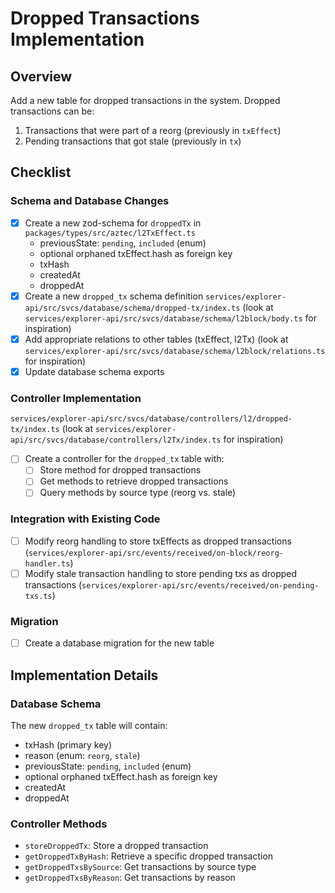 # Dropped Transactions Implementation

## Overview

Add a new table for dropped transactions in the system. Dropped transactions can be:

1. Transactions that were part of a reorg (previously in `txEffect`)
2. Pending transactions that got stale (previously in `tx`)

## Checklist

### Schema and Database Changes

- [x] Create a new zod-schema for `droppedTx` in `packages/types/src/aztec/l2TxEffect.ts`
  - previousState: `pending`, `included` (enum)
  - optional orphaned txEffect.hash as foreign key
  - txHash
  - createdAt
  - droppedAt
- [x] Create a new `dropped_tx` schema definition `services/explorer-api/src/svcs/database/schema/dropped-tx/index.ts` (look at `services/explorer-api/src/svcs/database/schema/l2block/body.ts` for inspiration)
- [x] Add appropriate relations to other tables (txEffect, l2Tx) (look at `services/explorer-api/src/svcs/database/schema/l2block/relations.ts` for inspiration)
- [x] Update database schema exports

### Controller Implementation

`services/explorer-api/src/svcs/database/controllers/l2/dropped-tx/index.ts` (look at `services/explorer-api/src/svcs/database/controllers/l2Tx/index.ts` for inspiration)

- [ ] Create a controller for the `dropped_tx` table with:
  - [ ] Store method for dropped transactions
  - [ ] Get methods to retrieve dropped transactions
  - [ ] Query methods by source type (reorg vs. stale)

### Integration with Existing Code

- [ ] Modify reorg handling to store txEffects as dropped transactions (`services/explorer-api/src/events/received/on-block/reorg-handler.ts`)
- [ ] Modify stale transaction handling to store pending txs as dropped transactions (`services/explorer-api/src/events/received/on-pending-txs.ts`)

### Migration

- [ ] Create a database migration for the new table

## Implementation Details

### Database Schema

The new `dropped_tx` table will contain:

- txHash (primary key)
- reason (enum: `reorg`, `stale`)
- previousState: `pending`, `included` (enum)
- optional orphaned txEffect.hash as foreign key
- createdAt
- droppedAt

### Controller Methods

- `storeDroppedTx`: Store a dropped transaction
- `getDroppedTxByHash`: Retrieve a specific dropped transaction
- `getDroppedTxsBySource`: Get transactions by source type
- `getDroppedTxsByReason`: Get transactions by reason
